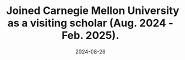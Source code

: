 ---
title: >-
    <i class="fas fa-globe-americas text-muted" style="font-size: 0.9em; margin-right: 0.5em;"></i>Joined Carnegie Mellon University as a visiting scholar (Aug. 2024 - Feb. 2025).
date: 2024-08-26
---